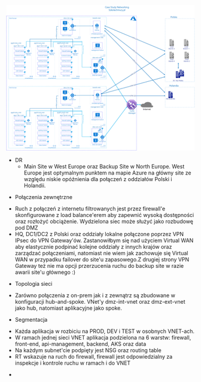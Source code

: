![alt text](https://github.com/mzdzioch/szkolachmury/blob/main/az-304/tydzien2/szkola%20chmury%20AZ-304.png)

* DR
  * Main Site w West Europe oraz Backup Site w North Europe. West Europe jest optymalnym punktem na mapie Azure na główny site ze względu niskie opóźnienia dla połączeń z oddziałów Polski i Holandii.
  

+ Połączenia zewnętrzne
 * Ruch z połączeń z internetu filtrowanych jest przez firewall'e skonfigurowane z load balance'erem aby zapewnić wysoką dostępności oraz rozłożyć obciążenie. Wydzielona siec może służyć jako rozbudowę pod DMZ
 * HQ, DC1/DC2 z Polski oraz oddziały lokalne połączone poprzez VPN IPsec do VPN Gateway'ów. Zastanowiłbym się nad użyciem Virtual WAN aby elastycznie podpinać kolejne oddziały z innych krajów oraz zarządzać połączeniami, natomiast nie wiem jak zachowuje się Virtual WAN w przypadku failover do site'u zapasowego.Z drugiej strony VPN Gateway też nie ma opcji przerzucenia ruchu do backup site w razie awarii site'u głównego :) 
  

+ Topologia sieci
 * Zarówno połączenia z on-prem jak i z zewnątrz są zbudowane w konfiguracji hub-and-spoke. VNet'y dmz-int-vnet oraz dmz-ext-vnet jako hub, natomiast aplikacyjne jako spoke.


+ Segmentacja
 * Każda aplikacja w rozbiciu na PROD, DEV i TEST w osobnych VNET-ach. 
 * W ramach jednej sieci VNET aplikacja podzielona na 6 warstw: firewall, front-end, api-management, backend, AKS oraz data 
 * Na każdym subnet'cie podpięty jest NSG oraz routing table  
 * RT wskazuje na ruch do firewall, firewall jest odpowiedzialny za inspekcje i kontrole ruchu w ramach i do VNET


+  
